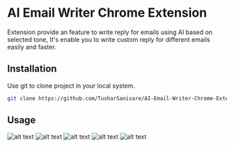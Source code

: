 # AI Email Writer Chrome Extension

Extension provide an feature to write reply for emails using AI based on selected tone, It's enable you to write custom reply for different emails easily and faster.

## Installation

Use git to clone project in your local system.

```bash
git clone https://github.com/TusharSanisare/AI-Email-Writer-Chrome-Extension.git
```

## Usage

![alt text](../AI-Email-Writer-UI/images/Extension_In_List.jpg)
![alt text](../AI-Email-Writer-UI/images/Click_On_Reply_Button.jpg)
![alt text](../AI-Email-Writer-UI/images/AI_Btn_Options.jpg)
![alt text](../AI-Email-Writer-UI/images/Tone_Selection_Options.jpg)
![alt text](../AI-Email-Writer-UI/images/AI_Generated_Response.jpg)

